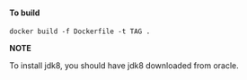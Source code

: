 #### To build

```
docker build -f Dockerfile -t TAG .
```

**NOTE**

To install jdk8, you should have jdk8 downloaded from oracle.
